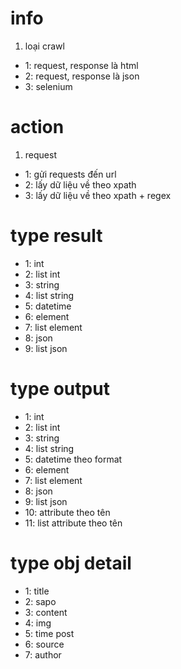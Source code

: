 # info
1. loại crawl
- 1: request, response là html
- 2: request, response là json
- 3: selenium

# action
1. request
- 1: gửi requests đến url
- 2: lấy dữ liệu về theo xpath
- 3: lấy dữ liệu về theo xpath + regex

# type result 
- 1: int
- 2: list int
- 3: string
- 4: list string
- 5: datetime
- 6: element
- 7: list element
- 8: json
- 9: list json

# type output
- 1: int
- 2: list int
- 3: string
- 4: list string
- 5: datetime theo format
- 6: element
- 7: list element
- 8: json
- 9: list json
- 10: attribute theo tên
- 11: list attribute theo tên

# type obj detail
- 1: title
- 2: sapo
- 3: content
- 4: img
- 5: time post
- 6: source
- 7: author